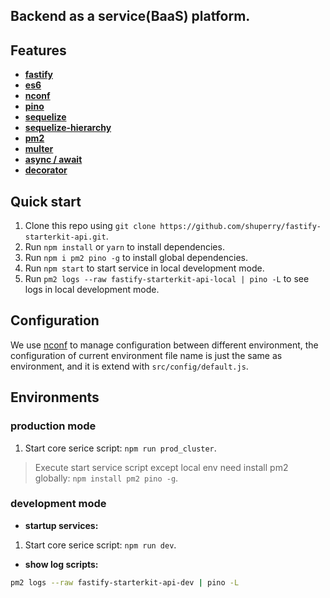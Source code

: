 ## Backend as a service(BaaS) platform.

## Features

* **[fastify](https://www.npmjs.com/package/fastify)**
* **[es6](http://es6.ruanyifeng.com)**
* **[nconf](https://www.npmjs.com/package/nconf)**
* **[pino](https://www.npmjs.com/package/pino)**
* **[sequelize](http://docs.sequelizejs.com)**
* **[sequelize-hierarchy](https://www.npmjs.com/package/sequelize-hierarchy)**
* **[pm2](http://pm2.keymetrics.io/docs/usage/quick-start)**
* **[multer](https://www.npmjs.com/package/multer)**
* **[async / await](http://www.ruanyifeng.com/blog/2015/05/async.html)**
* **[decorator](https://medium.com/google-developers/exploring-es7-decorators-76ecb65fb841)**

## Quick start

1. Clone this repo using `git clone https://github.com/shuperry/fastify-starterkit-api.git`.
2. Run `npm install` or `yarn` to install dependencies.
3. Run `npm i pm2 pino -g` to install global dependencies.
4. Run `npm start` to start service in local development mode.
5. Run `pm2 logs --raw fastify-starterkit-api-local | pino -L` to see logs in local development mode.

## Configuration

We use [nconf](https://www.npmjs.com/package/nconf) to manage configuration between different environment, the configuration of current environment file name is just the same as environment, and it is extend with `src/config/default.js`. 

## Environments

### production mode

1. Start core serice script: `npm run prod_cluster`.

> Execute start service script except local env need install pm2 globally: `npm install pm2 pino -g`.

### development mode

* **startup services:**

1. Start core serice script: `npm run dev`.

* **show log scripts:**

```bash
pm2 logs --raw fastify-starterkit-api-dev | pino -L
```
